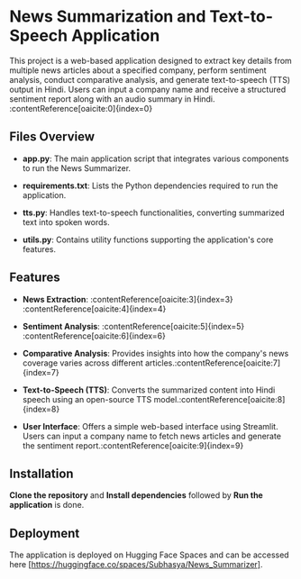 # News Summarization and Text-to-Speech Application

This project is a web-based application designed to extract key details from multiple news articles about a specified company, perform sentiment analysis, conduct comparative analysis, and generate text-to-speech (TTS) output in Hindi. Users can input a company name and receive a structured sentiment report along with an audio summary in Hindi.&#8203;:contentReference[oaicite:0]{index=0}

## Files Overview

- **app.py**: The main application script that integrates various components to run the News Summarizer.​

- **requirements.txt**: Lists the Python dependencies required to run the application.​

- **tts.py**: Handles text-to-speech functionalities, converting summarized text into spoken words.​

- **utils.py**: Contains utility functions supporting the application's core features.

## Features

- **News Extraction**: :contentReference[oaicite:3]{index=3}&#8203;:contentReference[oaicite:4]{index=4}

- **Sentiment Analysis**: :contentReference[oaicite:5]{index=5}&#8203;:contentReference[oaicite:6]{index=6}

- **Comparative Analysis**: Provides insights into how the company's news coverage varies across different articles.&#8203;:contentReference[oaicite:7]{index=7}

- **Text-to-Speech (TTS)**: Converts the summarized content into Hindi speech using an open-source TTS model.&#8203;:contentReference[oaicite:8]{index=8}

- **User Interface**: Offers a simple web-based interface using Streamlit. Users can input a company name to fetch news articles and generate the sentiment report.&#8203;:contentReference[oaicite:9]{index=9}

## Installation

 **Clone the repository** and **Install dependencies** followed by **Run the application** is done.

## Deployment
The application is deployed on Hugging Face Spaces and can be accessed here [https://huggingface.co/spaces/Subhasya/News_Summarizer].
